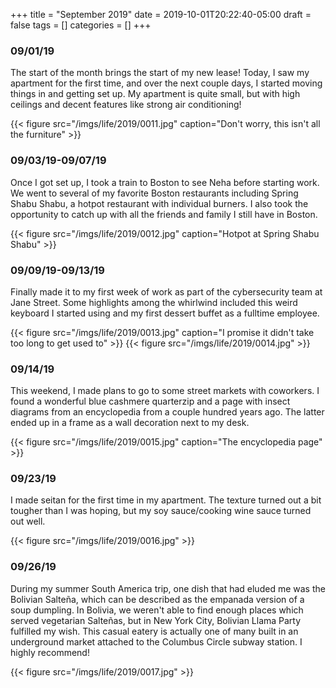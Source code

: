 +++
title = "September 2019"
date = 2019-10-01T20:22:40-05:00
draft = false
tags = []
categories = []
+++

### 09/01/19

The start of the month brings the start of my new lease! Today, I saw my apartment for the first time, and over the next couple days, I started moving things in and getting set up. My apartment is quite small, but with high ceilings and decent features like strong air conditioning!

{{< figure src="/imgs/life/2019/0011.jpg" caption="Don't worry, this isn't all the furniture" >}}

### 09/03/19-09/07/19

Once I got set up, I took a train to Boston to see Neha before starting work. We went to several of my favorite Boston restaurants including Spring Shabu Shabu, a hotpot restaurant with individual burners. I also took the opportunity to catch up with all the friends and family I still have in Boston.

{{< figure src="/imgs/life/2019/0012.jpg" caption="Hotpot at Spring Shabu Shabu" >}}

### 09/09/19-09/13/19

Finally made it to my first week of work as part of the cybersecurity team at Jane Street. Some highlights among the whirlwind included this weird keyboard I started using and my first dessert buffet as a fulltime employee.

{{< figure src="/imgs/life/2019/0013.jpg" caption="I promise it didn't take too long to get used to" >}}
{{< figure src="/imgs/life/2019/0014.jpg"  >}}

### 09/14/19

This weekend, I made plans to go to some street markets with coworkers. I found a wonderful blue cashmere quarterzip and a page with insect diagrams from an encyclopedia from a couple hundred years ago. The latter ended up in a frame as a wall decoration next to my desk.

{{< figure src="/imgs/life/2019/0015.jpg" caption="The encyclopedia page" >}}

### 09/23/19

I made seitan for the first time in my apartment. The texture turned out a bit tougher than I was hoping, but my soy sauce/cooking wine sauce turned out well.

{{< figure src="/imgs/life/2019/0016.jpg"  >}}

### 09/26/19

During my summer South America trip, one dish that had eluded me was the Bolivian Salteña, which can be described as the empanada version of a soup dumpling. In Bolivia, we weren't able to find enough places which served vegetarian Salteñas, but in New York City, Bolivian Llama Party fulfilled my wish. This casual eatery is actually one of many built in an underground market attached to the Columbus Circle subway station. I highly recommend!

{{< figure src="/imgs/life/2019/0017.jpg"  >}}
